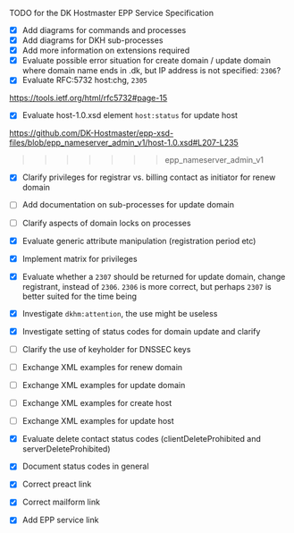 TODO for the DK Hostmaster EPP Service Specification

- [X] Add diagrams for commands and processes
- [X] Add diagrams for DKH sub-processes
- [X] Add more information on extensions required
- [X] Evaluate possible error situation for create domain / update domain where domain name ends in .dk, but IP address is not specified: `2306`?
- [X] Evaluate RFC:5732 host:chg, `2305`

https://tools.ietf.org/html/rfc5732#page-15

- [X] Evaluate host-1.0.xsd element `host:status` for update host

https://github.com/DK-Hostmaster/epp-xsd-files/blob/epp_nameserver_admin_v1/host-1.0.xsd#L207-L235
>>>>>>> epp_nameserver_admin_v1

- [X] Clarify privileges for registrar vs. billing contact as initiator for renew domain
- [ ] Add documentation on sub-processes for update domain
- [ ] Clarify aspects of domain locks on processes
- [X] Evaluate generic attribute manipulation (registration period etc)
- [X] Implement matrix for privileges
- [X] Evaluate whether a `2307` should be returned for update domain, change registrant, instead of `2306`. `2306` is more correct, but perhaps `2307` is better suited for the time being

- [X] Investigate `dkhm:attention`, the use might be useless
- [X] Investigate setting of status codes for domain update and clarify
- [ ] Clarify the use of keyholder for DNSSEC keys

- [ ] Exchange XML examples for renew domain
- [ ] Exchange XML examples for update domain
- [ ] Exchange XML examples for create host
- [ ] Exchange XML examples for update host
- [X] Evaluate delete contact status codes (clientDeleteProhibited and serverDeleteProhibited)
- [X] Document status codes in general

- [X] Correct preact link
- [X] Correct mailform link
- [X] Add EPP service link